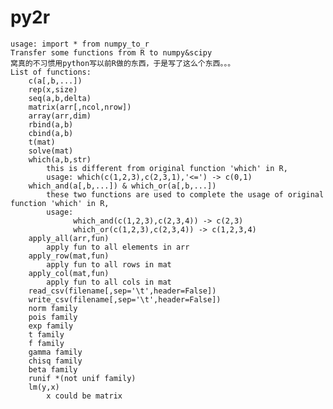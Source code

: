 # py2r
    usage: import * from numpy_to_r
    Transfer some functions from R to numpy&scipy 
    窝真的不习惯用python写以前R做的东西，于是写了这么个东西。。。
    List of functions:
        c(a[,b,...])
        rep(x,size)
        seq(a,b,delta)
        matrix(arr[,ncol,nrow])
        array(arr,dim)
        rbind(a,b)
        cbind(a,b)
        t(mat)
        solve(mat)
        which(a,b,str)
            this is different from original function 'which' in R,
            usage: which(c(1,2,3),c(2,3,1),'<=') -> c(0,1)
        which_and(a[,b,...]) & which_or(a[,b,...])
            these two functions are used to complete the usage of original function 'which' in R,
            usage: 
                  which_and(c(1,2,3),c(2,3,4)) -> c(2,3)
                  which_or(c(1,2,3),c(2,3,4)) -> c(1,2,3,4)
        apply_all(arr,fun)
            apply fun to all elements in arr
        apply_row(mat,fun)
            apply fun to all rows in mat
        apply_col(mat,fun)
            apply fun to all cols in mat
        read_csv(filename[,sep='\t',header=False])
        write_csv(filename[,sep='\t',header=False])
        norm family
        pois family
        exp family
        t family
        f family
        gamma family
        chisq family
        beta family
        runif *(not unif family)
        lm(y,x)
            x could be matrix
